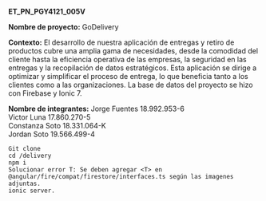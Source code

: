 **ET_PN_PGY4121_005V**

**Nombre de proyecto:** GoDelivery

**Contexto:** 
El desarrollo de nuestra aplicación de entregas y retiro
de productos cubre una amplia gama de necesidades,
desde la comodidad del cliente hasta la eficiencia
operativa de las empresas, la seguridad en las entregas
y la recopilación de datos estratégicos. Esta aplicación
se dirige a optimizar y simplificar el proceso de entrega,
lo que beneficia tanto a los clientes como a las
organizaciones.
La base de datos del proyecto se hizo con Firebase y Ionic 7.

**Nombre de integrantes:**
Jorge Fuentes  18.992.953-6			
Victor Luna    17.860.270-5			
Constanza Soto 18.331.064-K			
Jordan Soto    19.566.499-4

```
Git clone
cd /delivery
npm i
Solucionar error T: Se deben agregar <T> en @angular/fire/compat/firestore/interfaces.ts según las imagenes adjuntas.
ionic server.
```

